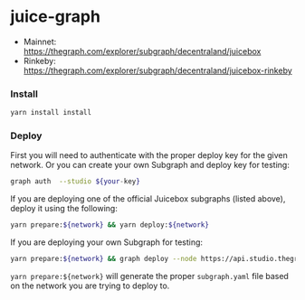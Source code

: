 # juice-graph

- Mainnet: https://thegraph.com/explorer/subgraph/decentraland/juicebox
- Rinkeby: https://thegraph.com/explorer/subgraph/decentraland/juicebox-rinkeby

### Install

```bash
yarn install install
```

### Deploy

First you will need to authenticate with the proper deploy key for the given network. Or you can create your own Subgraph and deploy key for testing:

```bash
graph auth  --studio ${your-key}
```

If you are deploying one of the official Juicebox subgraphs (listed above), deploy it using the following:

```bash
yarn prepare:${network} && yarn deploy:${network}
```

If you are deploying your own Subgraph for testing:

```bash
yarn prepare:${network} && graph deploy --node https://api.studio.thegraph.com/deploy/ ${your-project}
```

`yarn prepare:${network}` will generate the proper `subgraph.yaml` file based on the network you are trying to deploy to.
